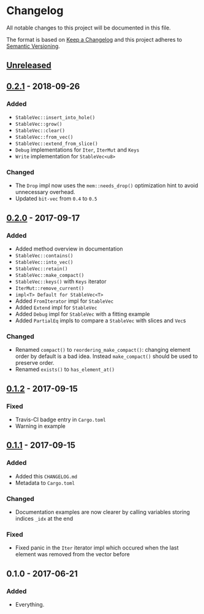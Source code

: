 # Changelog
All notable changes to this project will be documented in this file.

The format is based on [Keep a Changelog](http://keepachangelog.com/en/1.0.0/)
and this project adheres to [Semantic Versioning](http://semver.org/spec/v2.0.0.html).

## [Unreleased]

## [0.2.1] - 2018-09-26
### Added
- `StableVec::insert_into_hole()`
- `StableVec::grow()`
- `StableVec::clear()`
- `StableVec::from_vec()`
- `StableVec::extend_from_slice()`
- `Debug` implementations for `Iter`, `IterMut` and `Keys`
- `Write` implementation for `StableVec<u8>`

### Changed
- The `Drop` impl now uses the `mem::needs_drop()` optimization hint to avoid
  unnecessary overhead.
- Updated `bit-vec` from `0.4` to `0.5`

## [0.2.0] - 2017-09-17
### Added
- Added method overview in documentation
- `StableVec::contains()`
- `StableVec::into_vec()`
- `StableVec::retain()`
- `StableVec::make_compact()`
- `StableVec::keys()` with `Keys` iterator
- `IterMut::remove_current()`
- `impl<T> Default for StableVec<T>`
- Added `FromIterator` impl for `StableVec`
- Added `Extend` impl for `StableVec`
- Added `Debug` impl for `StableVec` with a fitting example
- Added `PartialEq` impls to compare a `StableVec` with slices and `Vec`s

### Changed
- Renamed `compact()` to `reordering_make_compact()`: changing element order by
  default is a bad idea. Instead `make_compact()` should be used to preserve
  order.
- Renamed `exists()` to `has_element_at()`

## [0.1.2] - 2017-09-15
### Fixed
- Travis-CI badge entry in `Cargo.toml`
- Warning in example

## [0.1.1] - 2017-09-15
### Added
- Added this `CHANGELOG.md`
- Metadata to `Cargo.toml`

### Changed
- Documentation examples are now clearer by calling variables storing indices
  `_idx` at the end

### Fixed
- Fixed panic in the `Iter` iterator impl which occured when the last element
  was removed from the vector before

## 0.1.0 - 2017-06-21
### Added
- Everything.


[Unreleased]: https://github.com/LukasKalbertodt/stable-vec/compare/v0.2.1...HEAD
[0.2.1]: https://github.com/LukasKalbertodt/stable-vec/compare/v0.2.0...v0.2.1
[0.2.0]: https://github.com/LukasKalbertodt/stable-vec/compare/v0.1.2...v0.2.0
[0.1.2]: https://github.com/LukasKalbertodt/stable-vec/compare/v0.1.1...v0.1.2
[0.1.1]: https://github.com/LukasKalbertodt/stable-vec/compare/v0.1.0...v0.1.1
